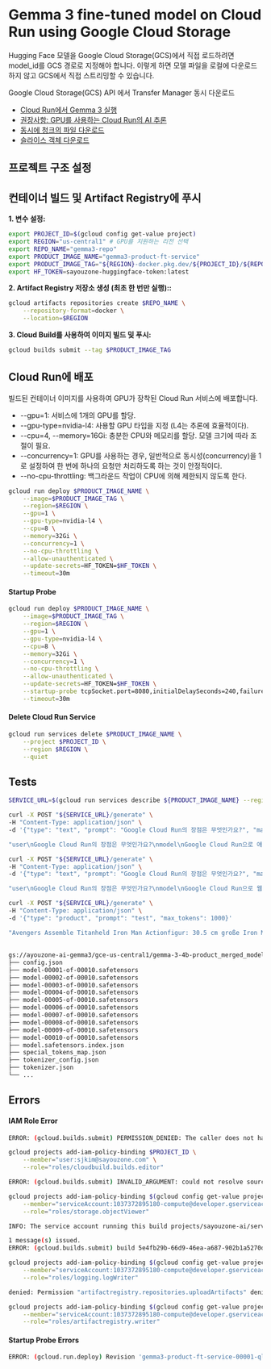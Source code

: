 # Gemma 3 fine-tuned model on Cloud Run using Google Cloud Storage

Hugging Face 모델을 Google Cloud Storage(GCS)에서 직접 로드하려면 model_id를 GCS 경로로 지정해야 합니다. 이렇게 하면 모델 파일을 로컬에 다운로드하지 않고 GCS에서 직접 스트리밍할 수 있습니다.

Google Cloud Storage(GCS) API 에서 Transfer Manager 동시 다운로드

- [Cloud Run에서 Gemma 3 실행](https://cloud.google.com/run/docs/run-gemma-on-cloud-run?hl=ko)
- [권장사항: GPU를 사용하는 Cloud Run의 AI 추론](https://cloud.google.com/run/docs/configuring/services/gpu-best-practices?hl=ko)
- [동시에 청크의 파일 다운로드](https://cloud.google.com/storage/docs/samples/storage-transfer-manager-download-chunks-concurrently?hl=ko)
- [슬라이스 객체 다운로드](https://cloud.google.com/storage/docs/sliced-object-downloads?hl=ko)

## 프로젝트 구조 설정

## 컨테이너 빌드 및 Artifact Registry에 푸시

**1. 변수 설정:**

```bash
export PROJECT_ID=$(gcloud config get-value project)
export REGION="us-central1" # GPU를 지원하는 리전 선택
export REPO_NAME="gemma3-repo"
export PRODUCT_IMAGE_NAME="gemma3-product-ft-service"
export PRODUCT_IMAGE_TAG="${REGION}-docker.pkg.dev/${PROJECT_ID}/${REPO_NAME}/${PRODUCT_IMAGE_NAME}:latest"
export HF_TOKEN=sayouzone-huggingface-token:latest
```

**2. Artifact Registry 저장소 생성 (최초 한 번만 실행)::**

```bash
gcloud artifacts repositories create $REPO_NAME \
    --repository-format=docker \
    --location=$REGION
```

**3. Cloud Build를 사용하여 이미지 빌드 및 푸시:**

```bash
gcloud builds submit --tag $PRODUCT_IMAGE_TAG
```

## Cloud Run에 배포

빌드된 컨테이너 이미지를 사용하여 GPU가 장착된 Cloud Run 서비스에 배포합니다.

- --gpu=1: 서비스에 1개의 GPU를 할당.
- --gpu-type=nvidia-l4: 사용할 GPU 타입을 지정 (L4는 추론에 효율적이다).
- --cpu=4, --memory=16Gi: 충분한 CPU와 메모리를 할당. 모델 크기에 따라 조절이 필요.
- --concurrency=1: GPU를 사용하는 경우, 일반적으로 동시성(concurrency)을 1로 설정하여 한 번에 하나의 요청만 처리하도록 하는 것이 안정적이다.
- --no-cpu-throttling: 백그라운드 작업이 CPU에 의해 제한되지 않도록 한다.

```bash
gcloud run deploy $PRODUCT_IMAGE_NAME \
    --image=$PRODUCT_IMAGE_TAG \
    --region=$REGION \
    --gpu=1 \
    --gpu-type=nvidia-l4 \
    --cpu=8 \
    --memory=32Gi \
    --concurrency=1 \
    --no-cpu-throttling \
    --allow-unauthenticated \
    --update-secrets=HF_TOKEN=$HF_TOKEN \
    --timeout=30m
```

#### Startup Probe

```bash
gcloud run deploy $PRODUCT_IMAGE_NAME \
    --image=$PRODUCT_IMAGE_TAG \
    --region=$REGION \
    --gpu=1 \
    --gpu-type=nvidia-l4 \
    --cpu=8 \
    --memory=32Gi \
    --concurrency=1 \
    --no-cpu-throttling \
    --allow-unauthenticated \
    --update-secrets=HF_TOKEN=$HF_TOKEN \
    --startup-probe tcpSocket.port=8080,initialDelaySeconds=240,failureThreshold=5,timeoutSeconds=240,periodSeconds=240 \
    --timeout=30m
```

#### Delete Cloud Run Service

```bash
gcloud run services delete $PRODUCT_IMAGE_NAME \
    --project $PROJECT_ID \
    --region $REGION \
    --quiet
```

## Tests

```bash
SERVICE_URL=$(gcloud run services describe ${PRODUCT_IMAGE_NAME} --region ${REGION} --format 'value(status.url)')
```

```bash
curl -X POST "${SERVICE_URL}/generate" \
-H "Content-Type: application/json" \
-d '{"type": "text", "prompt": "Google Cloud Run의 장점은 무엇인가요?", "max_tokens": 150}'

"user\nGoogle Cloud Run의 장점은 무엇인가요?\nmodel\nGoogle Cloud Run으로 애플리케이션 배포는 매우 간단합니다. 개발자는 애플리케이션 코드와 관련된 파일과 포트를 지정할 수 있으며, Google Cloud Run이 자동으로 서버리스 환경에서 실행합니다. 이는 개발자가 관리하고 운영해야 하는 하드웨어 또는 소프트웨어 설정에 대한 부담을 감소시킵니다. 또한 배포 기간이 짧아지고 애플리케이션의 가용성과 신뢰성이 증가합니다. 홍채이동기억기술금융교육투자법률정보한국사유아과외대학원대학연구센터교과서기업체임워크문화역사연애스포츠오디션의료연예예능스포츠과학수사법학관광사업법과학기술음"
```

```bash
curl -X POST "${SERVICE_URL}/generate" \
-H "Content-Type: application/json" \
-d '{"type": "text", "prompt": "Google Cloud Run의 장점은 무엇인가요?", "max_tokens": 1024}'

"user\nGoogle Cloud Run의 장점은 무엇인가요?\nmodel\nGoogle Cloud Run으로 웹서비스를 배포하고 운영하는 것의 장점은 다음과 같습니다: 1. 확장성과 무한대스케일링: Google Cloud Run은 자동 스케일링이 가능하여 트래픽 요구사항에 따라 서버 인원을 증가 또는 감소시킬 수 있어 확장성과 무한대스케일링이 가능합니다. 2. 로드밸런싱 및 SSL 인증: Google Cloud Run은 자동으로 로드밸런싱과 SSL 인증을 관리하여 안정적인 서비스 제공을 보장합니다. 3. 저준비금액정책: 비용 효율적입니다. 배포 시 불필요한 자원이 사용될 경우 이를 자동으로 감축하여 비용을 관리합니다. 4. 자동확장성: 트래픽 요구사항 변화에 따라 자동으로 서비스 인원을 확장하거나 감소시켜 긴장을 관리할 수 있습니다. 5. 지속가능한 개발방법: 개발자가 코드 작성과 테스트 및 배포를 간소화할 수 있는 지속가능한 개발방법을 제공합니다. 이러한 장점들은 Google Cloud Run이 현대 웹서비스 발리다시 위해 탁월한 선택임을 보여줍니다."
```

```bash
curl -X POST "${SERVICE_URL}/generate" \
-H "Content-Type: application/json" \
-d '{"type": "product", "prompt": "test", "max_tokens": 1000}'

"Avengers Assemble Titanheld Iron Man Actionfigur: 30.5 cm große Iron Man Figur, ideal für sammelnden Fans. Hasbro Marvel Avengers Serie.  Diese Titanheld Iron Man Figur ist ein Muss für jeden Marvel Avengers Collector! Mit ihrer hohen Qualität und detaillierten Gestaltung ist sie ein perfektes Geschenk für Kinder und erwachsene Fans.  Für weiteren Marvel Avengers Enthusiasmus kaufen Sie diese großartige Titanheld Iron Man Figur heute!"
```

## 

```bash
gs://ayouzone-ai-gemma3/gce-us-central1/gemma-3-4b-product_merged_model/
├── config.json
├── model-00001-of-00010.safetensors
├── model-00002-of-00010.safetensors
├── model-00003-of-00010.safetensors
├── model-00004-of-00010.safetensors
├── model-00005-of-00010.safetensors
├── model-00006-of-00010.safetensors
├── model-00007-of-00010.safetensors
├── model-00008-of-00010.safetensors
├── model-00009-of-00010.safetensors
├── model-00010-of-00010.safetensors
├── model.safetensors.index.json
├── special_tokens_map.json
├── tokenizer_config.json
├── tokenizer.json
└── ...
```

## Errors

#### IAM Role Error

```bash
ERROR: (gcloud.builds.submit) PERMISSION_DENIED: The caller does not have permission. This command is authenticated as sjkim@sayouzone.com which is the active account specified by the [core/account] property
```

```bash
gcloud projects add-iam-policy-binding $PROJECT_ID \
    --member="user:sjkim@sayouzone.com" \
    --role="roles/cloudbuild.builds.editor"
```

```bash
ERROR: (gcloud.builds.submit) INVALID_ARGUMENT: could not resolve source: googleapi: Error 403: 1037372895180-compute@developer.gserviceaccount.com does not have storage.objects.get access to the Google Cloud Storage object. Permission 'storage.objects.get' denied on resource (or it may not exist)., forbidden
```

```bash
gcloud projects add-iam-policy-binding $(gcloud config get-value project) \
    --member="serviceAccount:1037372895180-compute@developer.gserviceaccount.com" \
    --role="roles/storage.objectViewer"
```

```bash
INFO: The service account running this build projects/sayouzone-ai/serviceAccounts/1037372895180-compute@developer.gserviceaccount.com does not have permission to write logs to Cloud Logging. To fix this, grant the Logs Writer (roles/logging.logWriter) role to the service account.

1 message(s) issued.
ERROR: (gcloud.builds.submit) build 5e4fb29b-66d9-46ea-a687-902b1a5270df completed with status "FAILURE"
```

```bash
gcloud projects add-iam-policy-binding $(gcloud config get-value project) \
    --member="serviceAccount:1037372895180-compute@developer.gserviceaccount.com" \
    --role="roles/logging.logWriter"
```

```bash
denied: Permission "artifactregistry.repositories.uploadArtifacts" denied on resource "projects/sayouzone-ai/locations/us-central1/repositories/gemma3-repo" (or it may not exist)
```

```bash
gcloud projects add-iam-policy-binding $(gcloud config get-value project) \
    --member="serviceAccount:1037372895180-compute@developer.gserviceaccount.com" \
    --role="roles/artifactregistry.writer"
```

#### Startup Probe Errors

```bash
ERROR: (gcloud.run.deploy) Revision 'gemma3-product-ft-service-00001-qls' is not ready and cannot serve traffic. Container failed to become healthy. Startup probes timed out after 4m (1 attempts with a timeout of 4m each). There was an initial delay of 0s. If this happens frequently, consider adjusting the probe settings.
```